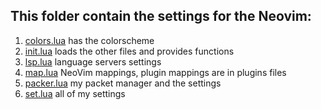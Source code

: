## This folder contain the settings for the Neovim:

1. [colors.lua](https://github.com/hoolies/nvim/blob/main/lua/hoolies/colors.lua) has the colorscheme
2. [init.lua](https://github.com/hoolies/nvim/blob/main/lua/hoolies/init.lua) loads the other files and provides functions
3. [lsp.lua](https://github.com/hoolies/nvim/blob/main/lua/hoolies/lsp.lua) language servers settings
4. [map.lua](https://github.com/hoolies/nvim/blob/main/lua/hoolies/map.lua) NeoVim mappings, plugin mappings are in plugins files
5. [packer.lua](https://github.com/hoolies/nvim/blob/main/lua/hoolies/packer.lua) my packet manager and the settings
6. [set.lua](https://github.com/hoolies/nvim/blob/main/lua/hoolies/set.lua) all of my settings
